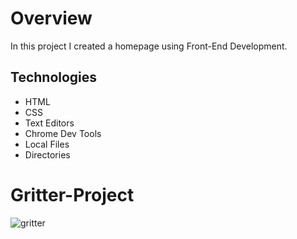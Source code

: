 <h1>Overview</h1>
<p>In this project I created a homepage using Front-End Development.</p>
<h2>Technologies</h2>
<ul>
<li>HTML</li>
<li>CSS</li>
<li>Text Editors</li>
<li>Chrome Dev Tools</li>
<li>Local Files</li>
<li>Directories</li>
  </ul>

# Gritter-Project
![gritter](https://user-images.githubusercontent.com/90618526/147802974-8668d4d7-ca09-4050-819c-e67b11a9778e.png)
